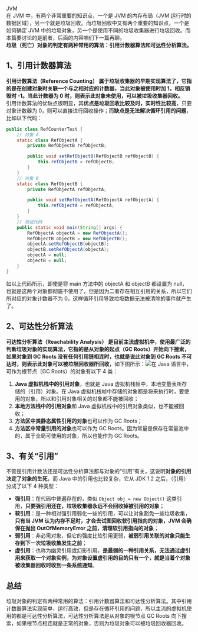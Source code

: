 JVM<br />在 JVM 中，有两个非常重要的知识点，一个是 JVM 的内存布局（JVM 运行时的数据区域），另一个就是垃圾回收。而垃圾回收中又有两个重要的知识点，一个是如何确定 JVM 中的垃圾对象，另一个是使用不同的垃圾收集器进行垃圾回收。而本篇要讨论的是前者，后面的内容咱们下一篇再聊。<br />**垃圾（死亡）对象的判定有两种常用的算法：引用计数器算法和可达性分析算法。**
<a name="zRcaF"></a>
## 1、引用计数器算法
**引用计数算法（Reference Counting） 属于垃圾收集器的早期实现算法了，它指的是在创建对象时关联一个与之相对应的计数器，当此对象被使用时加 1，相反销毁时 -1。当此计数器为 0 时，则表示此对象未使用，可以被垃圾收集器回收。**<br />引用计数算法的优缺点很明显，其**优点是垃圾回收比较及时，实时性比较高**，只要对象计数器为 0，则可以直接进行回收操作；而**缺点是无法解决循环引用的问题**，比如以下代码：
```java
public class RefCounterTest {
    // 对象 A
    static class RefObjectA {
        private RefObjectB refObjectB;

        public void setRefObjectB(RefObjectB refObjectB) {
            this.refObjectB = refObjectB;
        }
    }
    // 对象 B
    static class RefObjectB {
        private RefObjectA refObjectA;

        public void setRefObjectA(RefObjectA refObjectA) {
            this.refObjectA = refObjectA;
        }
    }
    // 测试代码
    public static void main(String[] args) {
        RefObjectA objectA = new RefObjectA();
        RefObjectB objectB = new RefObjectB();
        objectA.setRefObjectB(objectB);
        objectB.setRefObjectA(objectA);
        objectA = null;
        objectB = null;
    }
}
```
如以上代码所示，即使是将 main 方法中的 objectA 和 objectB 都设置为 null，也就是这两个对象都彻底不使用了，但是因为二者存在相互引用的关系，所以它们所对应的对象计数器不为 0，这样循环引用导致垃圾数据无法被清除的事件就产生了。
<a name="rpFxZ"></a>
## 2、可达性分析算法
**可达性分析算法（Reachability Analysis） 是目前主流虚拟机中，使用最广泛的判断垃圾对象的实现算法，它指的是从对象的起点（GC Roots）开始向下搜索，如果对象到 GC Roots 没有任何引用链相连时，也就是说此对象到 GC Roots 不可达时，则表示此对象可以被垃圾回收器所回收**，如下图所示：![](https://cdn.nlark.com/yuque/0/2023/png/396745/1676551612743-95131f6c-085b-4d57-8e73-f05f91c270a4.png#averageHue=%23f7f5f5&clientId=u6469c132-920a-4&from=paste&id=ua366a55e&originHeight=611&originWidth=1035&originalType=url&ratio=2.5&rotation=0&showTitle=false&status=done&style=none&taskId=uc9d7d3a2-22d2-45ca-a0ed-bfd3b4bb770&title=)在 Java 语言中，可作为根节点（GC Roots）的对象有以下 4 类：

1. **Java 虚拟机栈中的引用对象**，也就是 Java 虚拟机栈帧中，本地变量表所存储的（引用）对象。在 Java 虚拟机栈帧中存储的对象都是将来执行时，要使用的对象，所以和引用对象相关的对象都不能被回收；
2. **本地方法栈中的引用对象**和 Java 虚拟机栈中的引用对象类似，也不能被回收；
3. **方法区中类静态属性引用的对象**也可以作为 GC Roots；
4. **方法区中常量引用的对象**也可以作为 GC Roots。因为常量是保存在常量池中的，属于全局可使用的对象，所以也能作为 GC Roots。
<a name="aifTQ"></a>
## 3、有关“引用”
不管是引用计数法还是可达性分析算法都与对象的“引用”有关，这说明**对象的引用决定了对象的生死**，而 Java 中的引用也比较复杂，它从 JDK 1.2 之后，（引用）分成了以下 4 种类型：

- **强引用**：在代码中普遍存在的，类似 `Object obj = new Object()` 这类引用，**只要强引用还在，垃圾收集器永远不会回收掉被引用的对象**；
- **软引用**：是一种相对强引用弱化一些的引用，可以让对象豁免一些垃圾收集，**只有当 JVM 认为内存不足时，才会去试图回收软引用指向的对象，JVM 会确保在抛出 OutOfMemoryError 之前，清理软引用指向的对象**；
- **弱引用**：非必需对象，但它的强度比软引用更弱，**被弱引用关联的对象只能生存到下一次垃圾收集发生之前**；
- **虚引用**：也称为幽灵引用或幻影引用，**是最弱的一种引用关系，无法通过虚引用来获取一个对象实例，为对象设置虚引用的目的只有一个，就是当着个对象被收集器回收时收到一条系统通知**。
<a name="hqMqY"></a>
## 总结
垃圾对象的判定有两种常用的算法：引用计数器算法和可达性分析算法。其中引用计数器算法实现简单、运行高效，但是存在循环引用的问题，所以主流的虚拟机使用的都是可达性分析算法，可达性分析算法是从对象的根节点 GC Roots 向下搜索，如果根节点相连就是正常的对象，否则为垃圾对象可以被垃圾回收器回收。
